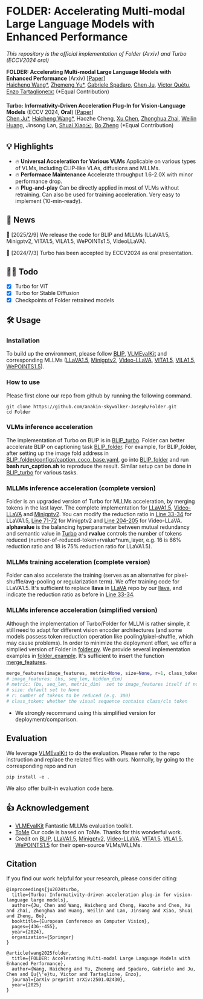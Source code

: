 # FOLDER: Accelerating Multi-modal Large Language Models with Enhanced Performance

*This repository is the official implementation of Folder (Arxiv) and Turbo (ECCV2024 oral)*

**FOLDER: Accelerating Multi-modal Large Language Models with Enhanced Performance** (Arxiv) [[Paper](https://arxiv.org/pdf/2501.02430)] <br>
[Haicheng Wang*](https://scholar.google.com/citations?user=x0Uk7S8AAAAJ&hl=en), [Zhemeng Yu*](https://scholar.google.com/citations?user=1cwEkjEAAAAJ&hl=en), [Gabriele Spadaro](https://scholar.google.com/citations?hl=en&user=9uugWy0AAAAJ), [Chen Ju](https://voide1220.github.io), [Victor Quétu](https://scholar.google.com/citations?hl=en&user=wfwULQUAAAAJ), [Enzo Tartaglione✉️](https://enzotarta.github.io/) (*Equal Contribution)

**Turbo: Informativity-Driven Acceleration Plug-In for Vision-Language Models** (ECCV 2024, **Oral**) [[Paper](https://arxiv.org/pdf/2407.11717)] <br>
[Chen Ju*](https://voide1220.github.io), [Haicheng Wang*](https://scholar.google.com/citations?user=x0Uk7S8AAAAJ&hl=en), Haozhe Cheng, [Xu Chen](https://scholar.google.com/citations?hl=en&user=6Qa2JCwAAAAJ), [Zhonghua Zhai](https://scholar.google.com/citations?hl=en&user=o4SDCAYAAAAJ), [Weilin Huang](https://whuang.org/), Jinsong Lan, [Shuai Xiao✉️](https://sites.google.com/view/xiao-shuai/home), [Bo Zheng](https://scholar.google.com/citations?hl=en&user=3gHhO9QAAAAJ) (*Equal Contribution)

## 💡 Highlights
- 🔥 **Universal Acceleration for Various VLMs** Applicable on various types of VLMs, including CLIP-like VLAs, diffusions and MLLMs.
- 🔥 **Performace Maintenance** Accelerate throughput 1.6-2.0X with minor performance drop.
- 🔥 **Plug-and-play** Can be directly applied in most of VLMs without retraining. Can also be used for training acceleration. Very easy to implement (10-min-ready).

## 📜 News
🚀 [2025/2/9] We release the code for BLIP and MLLMs (LLaVA1.5, Minigptv2, VITA1.5, VILA1.5, WePOINTs1.5, VideoLLaVA).

🚀 [2024/7/3] Turbo has been accepted by ECCV2024 as oral presentation.

## 👨‍💻 Todo
- [x] Turbo for ViT
- [x] Turbo for Stable Diffusion
- [x] Checkpoints of Folder retrained models

## 🛠️ Usage

### Installation
To build up the environment, please follow [BLIP](https://github.com/salesforce/BLIP), [VLMEvalKit](https://github.com/open-compass/VLMEvalKit) and corresponding MLLMs ([LLaVA1.5](https://github.com/haotian-liu/LLaVA), [Minigptv2](https://github.com/Vision-CAIR/MiniGPT-4), [Video-LLaVA](https://github.com/PKU-YuanGroup/Video-LLaVA), [VITA1.5](https://github.com/VITA-MLLM/VITA), [VILA1.5](https://github.com/NVlabs/VILA), [WePOINTS1.5](https://github.com/WePOINTS/WePOINTS)).

### How to use

Please first clone our repo from github by running the following command.

```shell
git clone https://github.com/anakin-skywalker-Joseph/Folder.git
cd Folder
```
### VLMs inference acceleration
The implementation of Turbo on BLIP is in [BLIP_turbo](https://github.com/anakin-skywalker-Joseph/Folder/tree/main/BLIP_turbo). Folder can better accelerate BLIP on captioning task [BLIP_folder](https://github.com/anakin-skywalker-Joseph/Folder/tree/main/BLIP_folder). For example, for BLIP_folder, after setting up the image fold address in [BLIP_folder/configs/caption_coco_base.yaml](https://github.com/anakin-skywalker-Joseph/Folder/blob/main/BLIP_folder/configs/caption_coco_base.yaml), go into [BLIP_folder](https://github.com/anakin-skywalker-Joseph/Folder/tree/main/BLIP_folder) and run **bash run_caption.sh** to reproduce the result. Similar setup can be done in [BLIP_turbo](https://github.com/anakin-skywalker-Joseph/Folder/tree/main/BLIP_turbo) for various tasks.

### MLLMs inference acceleration (complete version)
Folder is an upgraded version of Turbo for MLLMs acceleration, by merging tokens in the last layer. The complete implementation for [LLaVA1.5](https://github.com/anakin-skywalker-Joseph/Folder/blob/main/llava), [Video-LLaVA](https://github.com/anakin-skywalker-Joseph/Folder/tree/main/videollava) and [Minigptv2](https://github.com/anakin-skywalker-Joseph/Folder/tree/main/minigpt4). You can modify the reduction ratio in [Line 33-34](https://github.com/anakin-skywalker-Joseph/Folder/blob/main/llava/model/multimodal_encoder/clip_encoder.py#L33) for LLaVA1.5, [Line 71-72](https://github.com/anakin-skywalker-Joseph/Folder/blob/main/minigpt4/models/minigpt_v2.py#L71) for Minigptv2 and [Line 204-205](https://github.com/anakin-skywalker-Joseph/Folder/blob/main/videollava/model/multimodal_encoder/languagebind/__init__.py#L203) for Video-LLaVA. **alphavalue** is the balancing hyperparameter between mutual redundancy and semantic value in [Turbo](https://arxiv.org/pdf/2407.11717) and **rvalue** controls the number of tokens reduced (number-of-reduced-token=rvalue*num_layer, e.g. 16 is 66% reduction ratio and 18 is 75% reduction ratio for LLaVA1.5). 


### MLLMs training acceleration (complete version)
Folder can also accelerate the training (serves as an alternative for pixel-shuffle/avg-pooling or regularization term). We offer training code for LLaVA1.5. It's sufficient to replace **llava** in [LLaVA](https://github.com/haotian-liu/LLaVA) repo by our [llava](https://github.com/anakin-skywalker-Joseph/Folder/tree/main/llava), and indicate the reduction ratio as before in [Line 33-34](https://github.com/anakin-skywalker-Joseph/Folder/blob/main/llava/model/multimodal_encoder/clip_encoder.py#L33).

### MLLMs inference acceleration (simplified version)
Although the implementation of Turbo/Folder for MLLM is rather simple, it still need to adapt for different vision encoder architectures (and some models possess token reduction operation like pooling/pixel-shuffle, which may cause problems). In order to minimize the deployment effort, we offer a simplied version of Folder in [folder.py](https://github.com/anakin-skywalker-Joseph/Folder/blob/main/folder.py). We provide several implementation examples in [folder_example](https://github.com/anakin-skywalker-Joseph/Folder/tree/main/folder_example). It's sufficient to insert the function [merge_features](https://github.com/anakin-skywalker-Joseph/Folder/blob/main/folder.py#L108).
```python
merge_features(image_features, metric=None, size=None, r=1, class_token=True)
# image_features: (bs, seq_len, hidden_dim)
# metric: (bs, seq_len, metric_dim)  set to image_features itself if not specified
# size: default set to None
# r: number of tokens to be reduced (e.g. 300)
# class_token: whether the visual sequence contains class/cls token

```
* We strongly recommand using this simplified version for deployment/comparison.

## Evaluation
We leverage [VLMEvalKit](https://github.com/open-compass/VLMEvalKit) to do the evaluation. Please refer to the repo instruction and replace the related files with ours. Normally, by going to the corresponding repo and run
```shell
pip install -e .
```
We also offer built-in evaluation code [here](https://github.com/anakin-skywalker-Joseph/Folder/tree/main/vlmevalkit_eval_llava_noinstall).

## 👍 Acknowledgement
* [VLMEvalKit](https://github.com/open-compass/VLMEvalKit) Fantastic MLLMs evaluation toolkit.
* [ToMe](https://github.com/facebookresearch/ToMe) Our code is based on ToMe. Thanks for this wonderful work.
* Credit on [BLIP](https://github.com/salesforce/BLIP), [LLaVA1.5](https://github.com/haotian-liu/LLaVA), [Minigptv2](https://github.com/Vision-CAIR/MiniGPT-4), [Video-LLaVA](https://github.com/PKU-YuanGroup/Video-LLaVA), [VITA1.5](https://github.com/VITA-MLLM/VITA), [VILA1.5](https://github.com/NVlabs/VILA), [WePOINTS1.5](https://github.com/WePOINTS/WePOINTS) for their open-source VLMs/MLLMs.

## Citation
If you find our work helpful for your research, please consider citing:
```
@inproceedings{ju2024turbo,
  title={Turbo: Informativity-driven acceleration plug-in for vision-language large models},
  author={Ju, Chen and Wang, Haicheng and Cheng, Haozhe and Chen, Xu and Zhai, Zhonghua and Huang, Weilin and Lan, Jinsong and Xiao, Shuai and Zheng, Bo},
  booktitle={European Conference on Computer Vision},
  pages={436--455},
  year={2024},
  organization={Springer}
}

@article{wang2025folder,
  title={FOLDER: Accelerating Multi-modal Large Language Models with Enhanced Performance},
  author={Wang, Haicheng and Yu, Zhemeng and Spadaro, Gabriele and Ju, Chen and Qu{\'e}tu, Victor and Tartaglione, Enzo},
  journal={arXiv preprint arXiv:2501.02430},
  year={2025}
}
```
